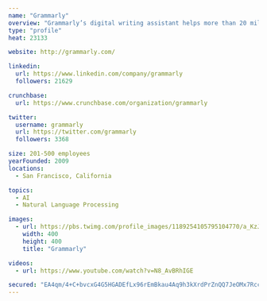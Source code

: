 ```yaml
---
name: "Grammarly"
overview: "Grammarly’s digital writing assistant helps more than 20 million people write more clearly and effectively every day. In building a product that scales across multiple platforms and devices, Grammarly works to empower users whenever and wherever they communicate."
type: "profile"
heat: 23133

website: http://grammarly.com/

linkedin:
  url: https://www.linkedin.com/company/grammarly
  followers: 21629

crunchbase:
  url: https://www.crunchbase.com/organization/grammarly

twitter:
  username: grammarly
  url: https://twitter.com/grammarly
  followers: 3368

size: 201-500 employees
yearFounded: 2009
locations:
  - San Francisco, California

topics:
  - AI
  - Natural Language Processing

images:
  - url: https://pbs.twimg.com/profile_images/1189254105795104770/a_KzJFXO_400x400.jpg
    width: 400
    height: 400
    title: "Grammarly"

videos:
  - url: https://www.youtube.com/watch?v=N8_AvBRhIGE

secured: "EA4qm/4+C+bvcxG4G5HGADEfLx96rEmBkau4Aq9h3kXrdPrZnQQ7JeOMx7Rccu6XJbVVTiP28Sof39QDxH4bK80lPylFyi2YaqnLwAeJ+ob7zg4xx+Rz8Ibvmydn7odpHMzS6p/zj0h6nycBCVqtf0p4KZXI0aLVTUzSbbGMyqulZSOEwPeqxZnLgMbawXtSfmGTICBlPvxM82SSuovqvyL8ZwmXm5pedCJGuHLpLY2NxLxrUCapqmFxxv0fk6fXQp3FMeQjUiz3CfefLEKpYg==;DPEPEnE2nO8+JPiS5rh5Ng=="
---
```


